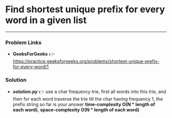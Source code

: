 # Find shortest unique prefix for every word in a given list

---

### Problem Links
- **__GeeksForGeeks__** :point_right: https://practice.geeksforgeeks.org/problems/shortest-unique-prefix-for-every-word/1

### Solution
- **_solution.py_** :point_right: use a char frequency trie, first all words into this trie, and then for each word traverse the trie till the char having frequency 1, the prefix string so far is your answer **time-complexity O(N * length of each word)**, **space-complexity O(N * length of each word)**
